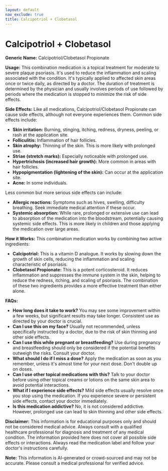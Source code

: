 ```yaml
---
layout: default
nav_exclude: true
title: Calcipotriol + Clobetasol
---
```


# Calcipotriol + Clobetasol

**Generic Name:** Calcipotriol/Clobetasol Propionate

**Usage:**  This combination medication is a topical treatment for moderate to severe plaque psoriasis.  It's used to reduce the inflammation and scaling associated with the condition. It's typically applied to affected skin areas once or twice daily, as directed by a doctor.  The duration of treatment is determined by the physician and usually involves periods of use followed by periods where the medication is stopped to minimize the risk of side effects.

**Side Effects:**  Like all medications, Calcipotriol/Clobetasol Propionate can cause side effects, although not everyone experiences them.  Common side effects include:

* **Skin irritation:** Burning, stinging, itching, redness, dryness, peeling, or rash at the application site.
* **Folliculitis:** Inflammation of hair follicles.
* **Skin atrophy:** Thinning of the skin.  This is more likely with prolonged use.
* **Striae (stretch marks):**  Especially noticeable with prolonged use.
* **Hypertrichosis (increased hair growth):**  More common in areas with hair follicles.
* **Hypopigmentation (lightening of the skin):** Can occur at the application site.
* **Acne:** In some individuals.


Less common but more serious side effects can include:

* **Allergic reactions:**  Symptoms such as hives, swelling, difficulty breathing.  Seek immediate medical attention if these occur.
* **Systemic absorption:** While rare, prolonged or extensive use can lead to absorption of the medication into the bloodstream, potentially causing systemic side effects.  This is more likely in children and those applying the medication over large areas.


**How it Works:** This combination medication works by combining two active ingredients:

* **Calcipotriol:** This is a vitamin D analogue.  It works by slowing down the growth of skin cells, reducing the inflammation and scaling characteristic of psoriasis.
* **Clobetasol Propionate:** This is a potent corticosteroid.  It reduces inflammation and suppresses the immune system in the skin, helping to reduce the redness, itching, and scaling of psoriasis.  The combination of these two ingredients provides a more effective treatment than either alone.


**FAQs:**

* **How long does it take to work?**  You may see some improvement within a few weeks, but significant results may take longer.  Consistent use as directed by your doctor is crucial.
* **Can I use this on my face?** Usually not recommended, unless specifically instructed by a doctor, due to the risk of skin thinning and other side effects.
* **Can I use this while pregnant or breastfeeding?**  Use during pregnancy and breastfeeding should only be considered if the potential benefits outweigh the risks.  Consult your doctor.
* **What should I do if I miss a dose?** Apply the medication as soon as you remember, unless it's almost time for your next dose.  Don't double up on doses.
* **Can I use other topical medications with this?**  Talk to your doctor before using other topical creams or lotions on the same skin area to avoid potential interactions.
* **What if I experience side effects?**  Mild side effects usually resolve once you stop using the medication.  If you experience severe or persistent side effects, contact your doctor immediately.
* **Is this medication addictive?**  No, it is not considered addictive.  However, prolonged use can lead to skin thinning and other side effects.


**Disclaimer:** This information is for educational purposes only and should not be considered medical advice. Always consult with a qualified healthcare professional for diagnosis and treatment of any medical condition.  The information provided here does not cover all possible side effects or interactions.  Always read the medication label and follow your doctor's instructions carefully.


**Note:** This information is AI-generated or crowd-sourced and may not be accurate. Please consult a medical professional for verified advice.